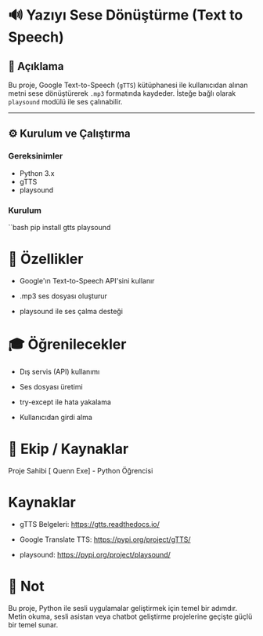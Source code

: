# 🔊 Yazıyı Sese Dönüştürme (Text to Speech)

## 📌 Açıklama

Bu proje, Google Text-to-Speech (`gTTS`) kütüphanesi ile kullanıcıdan alınan metni sese dönüştürerek `.mp3` formatında kaydeder. İsteğe bağlı olarak `playsound` modülü ile ses çalınabilir.

---

## ⚙️ Kurulum ve Çalıştırma

### Gereksinimler

- Python 3.x
- gTTS
- playsound

### Kurulum

``bash
pip install gtts playsound

# 🚀 Özellikler
- Google'ın Text-to-Speech API'sini kullanır

- .mp3 ses dosyası oluşturur

- playsound ile ses çalma desteği

# 🎓 Öğrenilecekler
- Dış servis (API) kullanımı

- Ses dosyası üretimi

- try-except ile hata yakalama

- Kullanıcıdan girdi alma

# 👥 Ekip / Kaynaklar

Proje Sahibi
[ Quenn Exe] - Python Öğrencisi

# Kaynaklar
- gTTS Belgeleri: https://gtts.readthedocs.io/

- Google Translate TTS: https://pypi.org/project/gTTS/

- playsound: https://pypi.org/project/playsound/

# 📌 Not
Bu proje, Python ile sesli uygulamalar geliştirmek için temel bir adımdır. Metin okuma, sesli asistan veya chatbot geliştirme projelerine geçişte güçlü bir temel sunar.
